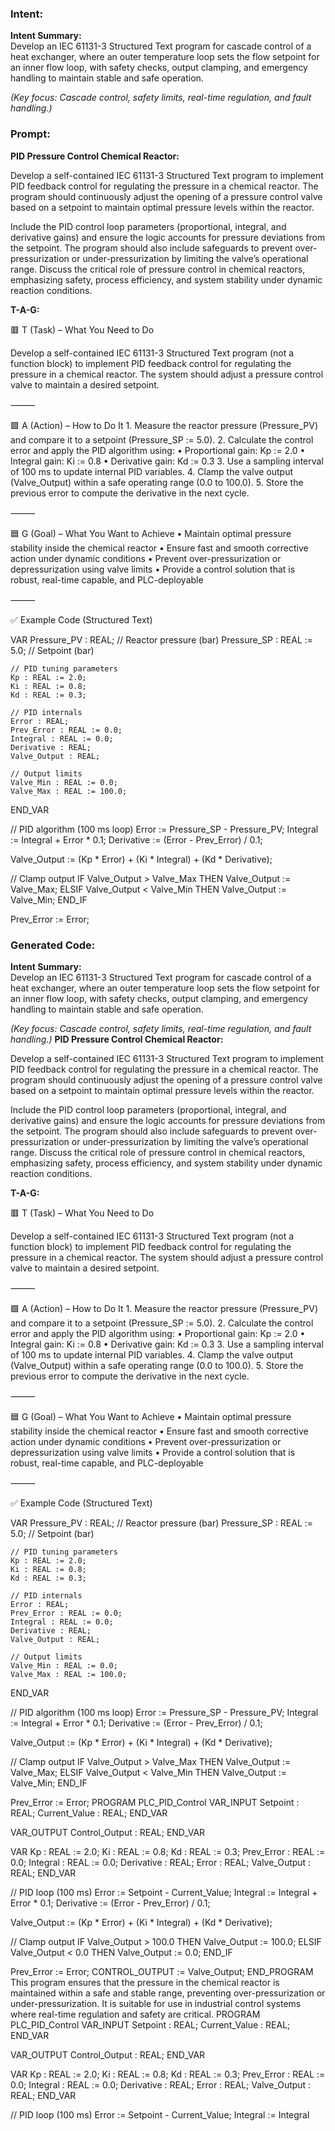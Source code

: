 ### Intent:
**Intent Summary:**  
Develop an IEC 61131-3 Structured Text program for cascade control of a heat exchanger, where an outer temperature loop sets the flow setpoint for an inner flow loop, with safety checks, output clamping, and emergency handling to maintain stable and safe operation.  

*(Key focus: Cascade control, safety limits, real-time regulation, and fault handling.)*

### Prompt:
**PID Pressure Control Chemical Reactor:**

Develop a self-contained IEC 61131-3 Structured Text program to implement PID feedback control for regulating the pressure in a chemical reactor. The program should continuously adjust the opening of a pressure control valve based on a setpoint to maintain optimal pressure levels within the reactor.

Include the PID control loop parameters (proportional, integral, and derivative gains) and ensure the logic accounts for pressure deviations from the setpoint. The program should also include safeguards to prevent over-pressurization or under-pressurization by limiting the valve’s operational range. Discuss the critical role of pressure control in chemical reactors, emphasizing safety, process efficiency, and system stability under dynamic reaction conditions.

**T-A-G:**

🟥 T (Task) – What You Need to Do

Develop a self-contained IEC 61131-3 Structured Text program (not a function block) to implement PID feedback control for regulating the pressure in a chemical reactor. The system should adjust a pressure control valve to maintain a desired setpoint.

⸻

🟩 A (Action) – How to Do It
	1.	Measure the reactor pressure (Pressure_PV) and compare it to a setpoint (Pressure_SP := 5.0).
	2.	Calculate the control error and apply the PID algorithm using:
	•	Proportional gain: Kp := 2.0
	•	Integral gain: Ki := 0.8
	•	Derivative gain: Kd := 0.3
	3.	Use a sampling interval of 100 ms to update internal PID variables.
	4.	Clamp the valve output (Valve_Output) within a safe operating range (0.0 to 100.0).
	5.	Store the previous error to compute the derivative in the next cycle.

⸻

🟦 G (Goal) – What You Want to Achieve
	•	Maintain optimal pressure stability inside the chemical reactor
	•	Ensure fast and smooth corrective action under dynamic conditions
	•	Prevent over-pressurization or depressurization using valve limits
	•	Provide a control solution that is robust, real-time capable, and PLC-deployable

⸻

✅ Example Code (Structured Text)

VAR
    Pressure_PV : REAL;                    // Reactor pressure (bar)
    Pressure_SP : REAL := 5.0;             // Setpoint (bar)

    // PID tuning parameters
    Kp : REAL := 2.0;
    Ki : REAL := 0.8;
    Kd : REAL := 0.3;

    // PID internals
    Error : REAL;
    Prev_Error : REAL := 0.0;
    Integral : REAL := 0.0;
    Derivative : REAL;
    Valve_Output : REAL;

    // Output limits
    Valve_Min : REAL := 0.0;
    Valve_Max : REAL := 100.0;
END_VAR

// PID algorithm (100 ms loop)
Error := Pressure_SP - Pressure_PV;
Integral := Integral + Error * 0.1;
Derivative := (Error - Prev_Error) / 0.1;

Valve_Output := (Kp * Error) + (Ki * Integral) + (Kd * Derivative);

// Clamp output
IF Valve_Output > Valve_Max THEN
    Valve_Output := Valve_Max;
ELSIF Valve_Output < Valve_Min THEN
    Valve_Output := Valve_Min;
END_IF

Prev_Error := Error;

### Generated Code:
**Intent Summary:**  
Develop an IEC 61131-3 Structured Text program for cascade control of a heat exchanger, where an outer temperature loop sets the flow setpoint for an inner flow loop, with safety checks, output clamping, and emergency handling to maintain stable and safe operation.  

*(Key focus: Cascade control, safety limits, real-time regulation, and fault handling.)*
**PID Pressure Control Chemical Reactor:**

Develop a self-contained IEC 61131-3 Structured Text program to implement PID feedback control for regulating the pressure in a chemical reactor. The program should continuously adjust the opening of a pressure control valve based on a setpoint to maintain optimal pressure levels within the reactor.

Include the PID control loop parameters (proportional, integral, and derivative gains) and ensure the logic accounts for pressure deviations from the setpoint. The program should also include safeguards to prevent over-pressurization or under-pressurization by limiting the valve’s operational range. Discuss the critical role of pressure control in chemical reactors, emphasizing safety, process efficiency, and system stability under dynamic reaction conditions.

**T-A-G:**

🟥 T (Task) – What You Need to Do

Develop a self-contained IEC 61131-3 Structured Text program (not a function block) to implement PID feedback control for regulating the pressure in a chemical reactor. The system should adjust a pressure control valve to maintain a desired setpoint.

⸻

🟩 A (Action) – How to Do It
	1.	Measure the reactor pressure (Pressure_PV) and compare it to a setpoint (Pressure_SP := 5.0).
	2.	Calculate the control error and apply the PID algorithm using:
	•	Proportional gain: Kp := 2.0
	•	Integral gain: Ki := 0.8
	•	Derivative gain: Kd := 0.3
	3.	Use a sampling interval of 100 ms to update internal PID variables.
	4.	Clamp the valve output (Valve_Output) within a safe operating range (0.0 to 100.0).
	5.	Store the previous error to compute the derivative in the next cycle.

⸻

🟦 G (Goal) – What You Want to Achieve
	•	Maintain optimal pressure stability inside the chemical reactor
	•	Ensure fast and smooth corrective action under dynamic conditions
	•	Prevent over-pressurization or depressurization using valve limits
	•	Provide a control solution that is robust, real-time capable, and PLC-deployable

⸻

✅ Example Code (Structured Text)

VAR
    Pressure_PV : REAL;                    // Reactor pressure (bar)
    Pressure_SP : REAL := 5.0;             // Setpoint (bar)

    // PID tuning parameters
    Kp : REAL := 2.0;
    Ki : REAL := 0.8;
    Kd : REAL := 0.3;

    // PID internals
    Error : REAL;
    Prev_Error : REAL := 0.0;
    Integral : REAL := 0.0;
    Derivative : REAL;
    Valve_Output : REAL;

    // Output limits
    Valve_Min : REAL := 0.0;
    Valve_Max : REAL := 100.0;
END_VAR

// PID algorithm (100 ms loop)
Error := Pressure_SP - Pressure_PV;
Integral := Integral + Error * 0.1;
Derivative := (Error - Prev_Error) / 0.1;

Valve_Output := (Kp * Error) + (Ki * Integral) + (Kd * Derivative);

// Clamp output
IF Valve_Output > Valve_Max THEN
    Valve_Output := Valve_Max;
ELSIF Valve_Output < Valve_Min THEN
    Valve_Output := Valve_Min;
END_IF

Prev_Error := Error;
PROGRAM PLC_PID_Control
VAR_INPUT
    Setpoint : REAL;
    Current_Value : REAL;
END_VAR

VAR_OUTPUT
    Control_Output : REAL;
END_VAR

VAR
    Kp : REAL := 2.0;
    Ki : REAL := 0.8;
    Kd : REAL := 0.3;
    Prev_Error : REAL := 0.0;
    Integral : REAL := 0.0;
    Derivative : REAL;
    Error : REAL;
    Valve_Output : REAL;
END_VAR

// PID loop (100 ms)
Error := Setpoint - Current_Value;
Integral := Integral + Error * 0.1;
Derivative := (Error - Prev_Error) / 0.1;

Valve_Output := (Kp * Error) + (Ki * Integral) + (Kd * Derivative);

// Clamp output
IF Valve_Output > 100.0 THEN
    Valve_Output := 100.0;
ELSIF Valve_Output < 0.0 THEN
    Valve_Output := 0.0;
END_IF

Prev_Error := Error;
CONTROL_OUTPUT := Valve_Output;
END_PROGRAM
This program ensures that the pressure in the chemical reactor is maintained within a safe and stable range, preventing over-pressurization or under-pressurization. It is suitable for use in industrial control systems where real-time regulation and safety are critical.
PROGRAM PLC_PID_Control
VAR_INPUT
    Setpoint : REAL;
    Current_Value : REAL;
END_VAR

VAR_OUTPUT
    Control_Output : REAL;
END_VAR

VAR
    Kp : REAL := 2.0;
    Ki : REAL := 0.8;
    Kd : REAL := 0.3;
    Prev_Error : REAL := 0.0;
    Integral : REAL := 0.0;
    Derivative : REAL;
    Error : REAL;
    Valve_Output : REAL;
END_VAR

// PID loop (100 ms)
Error := Setpoint - Current_Value;
Integral := Integral
